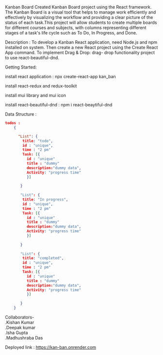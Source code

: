                
Kanban Board Created Kanban Board project using the React framework. The Kanban Board is a visual tool that helps to manage work efficiently and effectively by visualizing the workflow and providing a clear picture of the status of each task.This project will allow students to create multiple boards for different courses and subjects, with columns representing different stages of a task's life cycle such as To Do, In Progress, and Done.

Description : To develop a Kanban React application, need Node.js and npm installed on system. Then create a new React project using the Create React App command. To implement Drag & Drop: drag- drop functionality project to use react-beautiful-dnd.

Getting Started:

install react application : npx create-react-app kan_ban

install react-redux and redux-toolkit

install mui library and mui icon

install react-beautiful-dnd : npm i react-beaytiful-dnd 

Data Structure : 
```json
todos :
    {

      "List": {
        title: "todo",
        id : "unique",
        time : "2 pm"
        Task: [{
          id : "unique"
          title : "dummy"
          description:"dummy data",
          Activity: "progress time"
          }]
          
       }
       
       "List": {
        title: "In progress",
        id : "unique",
        time : "2 pm"
        Task: [{
          id : "unique"
          title : "dummy"
          description:"dummy data",
          Activity: "progress time"
          }]
          
       }
       
       "List": {
        title: "completed",
        id : "unique",
        time : "2 pm"
        Task: [{
          id : "unique"
          title : "dummy"
          description:"dummy data",
          Activity: "progress time"
          }]
          
       }
    }

```

Collaborators-                                                                                                                                                         
.Kishan Kumar                                                                                                                                                           
.Deepak kumar                                                                                                                                     
.Isha Gupta                                                                                                                                   
.Madhushraba Das


Deployed link : https://kan-ban.onrender.com
